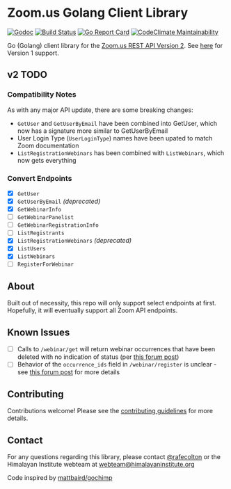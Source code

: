 # Zoom.us Golang Client Library

[![Godoc](https://godoc.org/github.com/himalayan-institute/zoom-lib-golang?status.svg)](https://godoc.org/github.com/himalayan-institute/zoom-lib-golang)
[![Build Status](https://travis-ci.org/himalayan-institute/zoom-lib-golang.svg?branch=master)](https://travis-ci.org/himalayan-institute/zoom-lib-golang)
[![Go Report Card](https://goreportcard.com/badge/github.com/himalayan-institute/zoom-lib-golang)](https://goreportcard.com/report/github.com/himalayan-institute/zoom-lib-golang)
[![CodeClimate Maintainability](https://api.codeclimate.com/v1/badges/55b7484e20c0aaae35d7/maintainability)](https://codeclimate.com/github/himalayan-institute/zoom-lib-golang/maintainability)

Go (Golang) client library for the [Zoom.us REST API Version
2](https://zoom.github.io/api/). See
[here](https://gopkg.in/himalayan-institute/zoom-lib-golang.v1) for
Version 1 support.

## v2 TODO

### Compatibility Notes

As with any major API update, there are some breaking changes:

* `GetUser` and `GetUserByEmail` have been combined into GetUser, which
  now has a signature more similar to GetUserByEmail
* User Login Type (`UserLoginType`) names have been upated to match Zoom
  documentation
* `ListRegistrationWebinars` has been combined with `ListWebinars`,
  which now gets everything

### Convert Endpoints

- [x] `GetUser`
- [x] `GetUserByEmail` *(deprecated)*
- [x] `GetWebinarInfo`
- [ ] `GetWebinarPanelist`
- [ ] `GetWebinarRegistrationInfo`
- [ ] `ListRegistrants`
- [x] `ListRegistrationWebinars` *(deprecated)*
- [x] `ListUsers`
- [x] `ListWebinars`
- [ ] `RegisterForWebinar`

## About

Built out of necessity, this repo will only support select endpoints at
first. Hopefully, it will eventually support all Zoom API endpoints.

## Known Issues

- [ ] Calls to `/webinar/get` will return webinar occurrences that have
  been deleted with no indication of status (per [this
forum post](https://support.zoom.us/hc/en-us/community/posts/115010565986--webinar-get-returns-deleted-occurrence))
- [ ] Behavior of the `occurrence_ids` field in `/webinar/register` is
  unclear - see [this
forum post](https://support.zoom.us/hc/en-us/community/posts/115019165043-Behavior-of-occurrence-ids-in-webinar-register-?page=1#community_comment_115004843466)
for more details

## Contributing

Contributions welcome! Please see the [contributing
guidelines](CONTRIBUTING.md) for more details.

## Contact

For any questions regarding this library, please contact
[@rafecolton](https://github.com/rafecolton) or the Himalayan Institute
webteam at webteam@himalayaninstitute.org

Code inspired by
[mattbaird/gochimp](https://github.com/mattbaird/gochimp)
